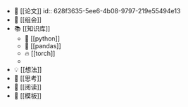 - 📃 [[论文]]
  id:: 628f3635-5ee6-4b08-9797-219e55494e13
- 💾 [[组会]]
- 📚 [[知识库]]
	- 🐍 [[python]]
	- 🐼 [[pandas]]
	- 🔥 [[torch]]
	-
- 💡   [[想法]]
- 🌟 [[思考]]
- 📖 [[阅读]]
- 📐 [[模板]]